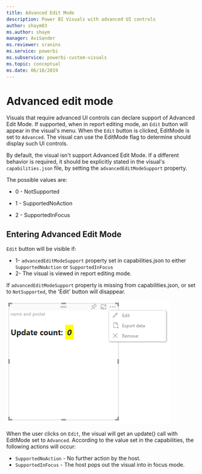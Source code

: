 ```yaml
---
title: Advanced Edit Mode
description: Power BI Visuals with advanced UI controls
author: shaym83
ms.author: shaym
manager: AviSander
ms.reviewer: sranins
ms.service: powerbi
ms.subservice: powerbi-custom-visuals
ms.topic: conceptual
ms.date: 06/18/2019
---
```


# Advanced edit mode

Visuals that require advanced UI controls can declare support of Advanced Edit Mode.
If supported, when in report editing mode, an `Edit` button will appear in the visual's menu.
When the `Edit` button is clicked, EditMode is set to `Advanced`.
The visual can use the EditMode flag to determine should display such UI controls.

By default, the visual isn't support Advanced Edit Mode.
If a different behavior is required, it should be explicitly stated in the visual's `capabilities.json` file, by setting the `advancedEditModeSupport` property.

The possible values are:

- 0 - NotSupported

- 1 - SupportedNoAction

- 2 - SupportedInFocus

## Entering Advanced Edit Mode

`Edit` button will be visible if:
- 1- `advancedEditModeSupport` property set in capabilities.json to either `SupportedNoAction` or `SupportedInFocus`
- 2- The visual is viewed in report editing mode.

If `advancedEditModeSupport` property is missing from capabilities.json, or set to `NotSupported`, the 'Edit' button will disappear.

![Enter edit mode](./media/edit-mode.png)

When the user clicks on `Edit`, the visual will get an update() call with EditMode set to `Advanced`.
According to the value set in the capabilities, the following actions will occur:

* `SupportedNoAction` - No further action by the host.
* `SupportedInFocus` - The host pops out the visual into in focus mode.
